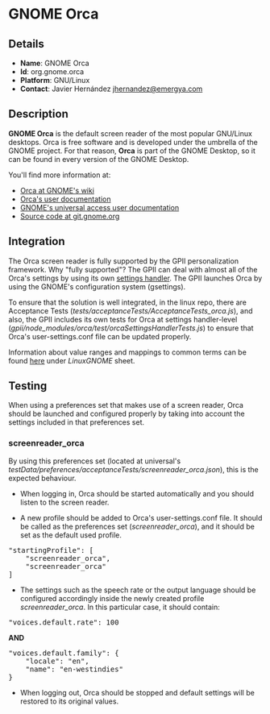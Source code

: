 # GNOME Orca

## Details

* __Name__: GNOME Orca
* __Id__: org.gnome.orca
* __Platform__: GNU/Linux
* __Contact__: Javier Hernández <jhernandez@emergya.com>

## Description
__GNOME Orca__ is the default screen reader of the most popular GNU/Linux desktops.
Orca is free software and is developed under the umbrella of the GNOME project.
For that reason, __Orca__ is part of the GNOME Desktop, so it can be found in every version of the GNOME Desktop.

You'll find more information at:

  * [Orca at GNOME's wiki](https://wiki.gnome.org/Projects/Orca)
  * [Orca's user documentation](https://help.gnome.org/users/orca/stable/)
  * [GNOME's universal access user documentation](https://help.gnome.org/users/gnome-help/stable/a11y.html.en)
  * [Source code at git.gnome.org](https://git.gnome.org/browse/orca)

## Integration
The Orca screen reader is fully supported by the GPII personalization framework.
Why "fully supported"? The GPII can deal with almost all of the Orca's settings by using its own [settings handler](https://github.com/GPII/linux/tree/master/gpii/node_modules/orca).
The GPII launches Orca by using the GNOME's configuration system (gsettings).

To ensure that the solution is well integrated, in the linux repo, there are Acceptance Tests (_tests/acceptanceTests/AcceptanceTests_orca.js_), and also, the GPII includes its own tests for Orca at settings handler-level (_gpii/node_modules/orca/test/orcaSettingsHandlerTests.js_) to ensure that Orca's user-settings.conf file can be updated properly.

Information about value ranges and mappings to common terms can be found [here](https://docs.google.com/spreadsheet/ccc?key=0AppduB_JZh5EdDRYT1pmOTc5eUpNbkpMckhacUVxWXc&usp=sharing) under _LinuxGNOME_ sheet.

## Testing
When using a preferences set that makes use of a screen reader, Orca should be launched and configured properly by taking into account the settings included in that preferences set.

### screenreader_orca

By using this preferences set (located at universal's _testData/preferences/acceptanceTests/screenreader_orca.json_), this is the expected behaviour.

* When logging in, Orca should be started automatically and you should listen to the screen reader.

* A new profile should be added to Orca's user-settings.conf file. It should be called as the preferences set (_screenreader_orca_), and it should be set as the default used profile.

<pre>
"startingProfile": [
    "screenreader_orca",
    "screenreader_orca"
]
</pre>

* The settings such as the speech rate or the output language should be configured accordingly inside the newly created profile _screenreader_orca_. In this particular case, it should contain:

<pre>
"voices.default.rate": 100
</pre>
__AND__
<pre>
"voices.default.family": {
    "locale": "en",
    "name": "en-westindies"
}
</pre>

* When logging out, Orca should be stopped and default settings will be restored to its original values.

